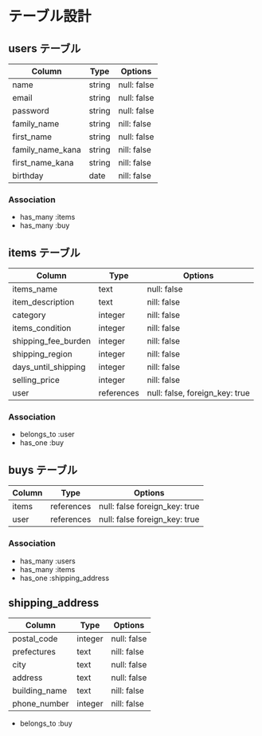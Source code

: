 # テーブル設計

## users テーブル

| Column   | Type   | Options     |
| -------- | ------ | ----------- |
| name     | string | null: false |
| email    | string | null: false |
| password | string | null: false |
| family_name | string | nill: false |
| first_name| string | null: false |
| family_name_kana | string | nill: false |
| first_name_kana | string | nill: false |
| birthday | date | nill: false |


### Association

- has_many :items
- has_many :buy


## items テーブル

| Column | Type   | Options     |
| ------ | ------ | ----------- |
| items_name | text | null: false |
| item_description | text | nill: false |
| category | integer | nill: false |
| items_condition | integer | nill: false |
| shipping_fee_burden | integer | nill: false |
| shipping_region | integer | nill: false |
| days_until_shipping | integer | nill: false |
| selling_price | integer | nill: false |
| user   | references | null: false, foreign_key: true |

### Association

- belongs_to :user
- has_one :buy


## buys テーブル

| Column | Type       | Options                        |
| ------ | ---------- | ------------------------------ |
| items | references | null: false foreign_key: true |
| user | references | null: false foreign_key: true |
### Association

- has_many :users
- has_many :items
- has_one :shipping_address

## shipping_address
| Column | Type       | Options                        |
| ------ | ---------- | ------------------------------ |
| postal_code | integer | null: false |
| prefectures | text | nill: false |
| city | text | null: false |
| address | text | null: false |
| building_name | text | nill: false |
| phone_number | integer | nill: false |


- belongs_to :buy